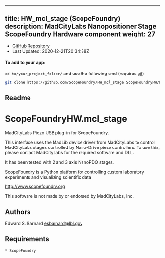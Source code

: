 
---
title: HW_mcl_stage (ScopeFoundry)
description: MadCityLabs Nanopositioner Stage ScopeFoundry Hardware component
weight: 27
---
- [GitHub Repository](https://github.com/ScopeFoundry/HW_mcl_stage)
- Last Updated: 2020-12-21T20:34:38Z


#### To add to your app:

`cd to/your_project_folder/` and use the following cmd (requires [git](/docs/100_development/20_git/))

```bash
git clone https://github.com/ScopeFoundry/HW_mcl_stage ScopeFoundryHW/mcl_stage
```


## Readme
ScopeFoundryHW.mcl_stage
=====================

MadCityLabs Piezo USB plug-in for ScopeFoundry.

This interface uses the MadLib device driver from MadCityLabs to
control MadCityLabs stages controlled by Nano-Drive piezo controllers.
To use this, please contact MadCityLabs for the required software and DLL. 

It has been tested with 2 and 3 axis NanoPDQ stages.

ScopeFoundry is a Python platform for controlling custom laboratory 
experiments and visualizing scientific data

<http://www.scopefoundry.org>

This software is not made by or endorsed by MadCityLabs, Inc.


Authors
----------

Edward S. Barnard <esbarnard@lbl.gov>


Requirements
------------

	* ScopeFoundry

